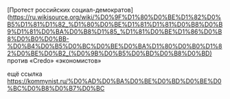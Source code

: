 [Протест российских социал-демократов](https://ru.wikisource.org/wiki/%D0%9F%D1%80%D0%BE%D1%82%D0%B5%D1%81%D1%82_%D1%80%D0%BE%D1%81%D1%81%D0%B8%D0%B9%D1%81%D0%BA%D0%B8%D1%85_%D1%81%D0%BE%D1%86%D0%B8%D0%B0%D0%BB-%D0%B4%D0%B5%D0%BC%D0%BE%D0%BA%D1%80%D0%B0%D1%82%D0%BE%D0%B2_(%D0%9B%D0%B5%D0%BD%D0%B8%D0%BD) против «Credo» «экономистов»

ещё ссылка
https://kommynist.ru/%D0%AD%D0%BA%D0%BE%D0%BD%D0%BE%D0%BC%D0%B8%D0%B7%D0%BC